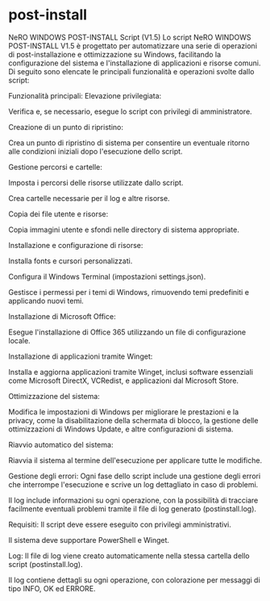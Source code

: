 # post-install

NeRO WINDOWS POST-INSTALL Script (V1.5)
Lo script NeRO WINDOWS POST-INSTALL V1.5 è progettato per automatizzare una serie di operazioni di post-installazione e ottimizzazione su Windows, facilitando la configurazione del sistema e l'installazione di applicazioni e risorse comuni. Di seguito sono elencate le principali funzionalità e operazioni svolte dallo script:

Funzionalità principali:
Elevazione privilegiata:

Verifica e, se necessario, esegue lo script con privilegi di amministratore.

Creazione di un punto di ripristino:

Crea un punto di ripristino di sistema per consentire un eventuale ritorno alle condizioni iniziali dopo l'esecuzione dello script.

Gestione percorsi e cartelle:

Imposta i percorsi delle risorse utilizzate dallo script.

Crea cartelle necessarie per il log e altre risorse.

Copia dei file utente e risorse:

Copia immagini utente e sfondi nelle directory di sistema appropriate.

Installazione e configurazione di risorse:

Installa fonts e cursori personalizzati.

Configura il Windows Terminal (impostazioni settings.json).

Gestisce i permessi per i temi di Windows, rimuovendo temi predefiniti e applicando nuovi temi.

Installazione di Microsoft Office:

Esegue l'installazione di Office 365 utilizzando un file di configurazione locale.

Installazione di applicazioni tramite Winget:

Installa e aggiorna applicazioni tramite Winget, inclusi software essenziali come Microsoft DirectX, VCRedist, e applicazioni dal Microsoft Store.

Ottimizzazione del sistema:

Modifica le impostazioni di Windows per migliorare le prestazioni e la privacy, come la disabilitazione della schermata di blocco, la gestione delle ottimizzazioni di Windows Update, e altre configurazioni di sistema.

Riavvio automatico del sistema:

Riavvia il sistema al termine dell'esecuzione per applicare tutte le modifiche.

Gestione degli errori:
Ogni fase dello script include una gestione degli errori che interrompe l'esecuzione e scrive un log dettagliato in caso di problemi.

Il log include informazioni su ogni operazione, con la possibilità di tracciare facilmente eventuali problemi tramite il file di log generato (postinstall.log).

Requisiti:
Il script deve essere eseguito con privilegi amministrativi.

Il sistema deve supportare PowerShell e Winget.

Log:
Il file di log viene creato automaticamente nella stessa cartella dello script (postinstall.log).

Il log contiene dettagli su ogni operazione, con colorazione per messaggi di tipo INFO, OK ed ERRORE.

